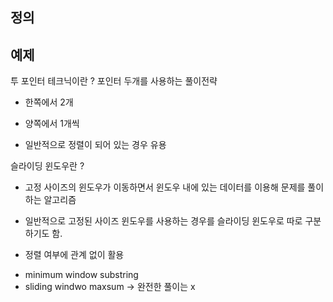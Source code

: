 

## 정의

## 예제


투 포인터 테크닉이란 ?
포인터 두개를 사용하는 풀이전략
- 한쪽에서 2개
- 양쪽에서 1개씩

- 일반적으로 정렬이 되어 있는 경우 유용


슬라이딩 윈도우란 ?
- 고정 사이즈의 윈도우가 이동하면서 윈도우 내에 있는 데이터를 이용해 문제를 풀이하는
알고리즘

- 일반적으로 고정된 사이즈 윈도우를 사용하는 경우를 슬라이딩 윈도우로 따로 구분하기도 함.
- 정렬 여부에 관계 없이 활용
* minimum window substring
* sliding windwo maxsum -> 완전한 풀이는 x
